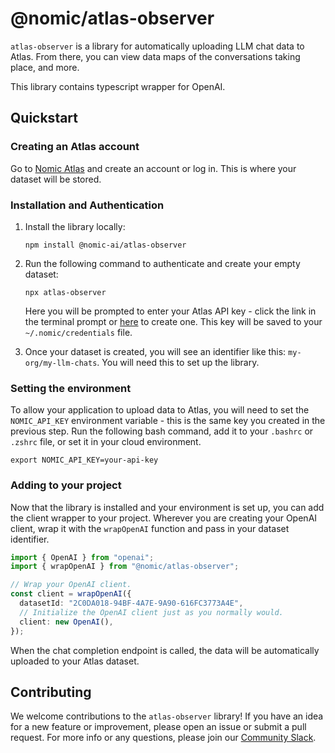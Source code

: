 # @nomic/atlas-observer

`atlas-observer` is a library for automatically uploading LLM chat data to Atlas. From there, you can view data maps of the conversations taking place, and more.

This library contains typescript wrapper for OpenAI.

## Quickstart

### Creating an Atlas account

Go to [Nomic Atlas](https://atlas.nomic.ai) and create an account or log in. This is where your dataset will be stored.

### Installation and Authentication

1. Install the library locally:

   `npm install @nomic-ai/atlas-observer`

2. Run the following command to authenticate and create your empty dataset:

   `npx atlas-observer`

   Here you will be prompted to enter your Atlas API key - click the link in the terminal prompt or [here](https://atlas.nomic.ai/cli-login) to create one. This key will be saved to your `~/.nomic/credentials` file.

3. Once your dataset is created, you will see an identifier like this: `my-org/my-llm-chats`. You will need this to set up the library.

### Setting the environment

To allow your application to upload data to Atlas, you will need to set the `NOMIC_API_KEY` environment variable - this is the same key you created in the previous step. Run the following bash command, add it to your `.bashrc` or `.zshrc` file, or set it in your cloud environment.

```
export NOMIC_API_KEY=your-api-key
```

### Adding to your project

Now that the library is installed and your environment is set up, you can add the client wrapper to your project. Wherever you are creating your OpenAI client, wrap it with the `wrapOpenAI` function and pass in your dataset identifier.

```typescript
import { OpenAI } from "openai";
import { wrapOpenAI } from "@nomic/atlas-observer";

// Wrap your OpenAI client.
const client = wrapOpenAI({
  datasetId: "2C0DA018-94BF-4A7E-9A90-616FC3773A4E",
  // Initialize the OpenAI client just as you normally would.
  client: new OpenAI(),
});
```

When the chat completion endpoint is called, the data will be automatically uploaded to your Atlas dataset.

## Contributing

We welcome contributions to the `atlas-observer` library! If you have an idea for a new feature or improvement, please open an issue or submit a pull request. For more info or any questions, please join our [Community Slack](https://join.slack.com/t/nomic-community/shared_invite/zt-2v68u5vvo-R41jXlb7la7dRDyWiv2TpA).

